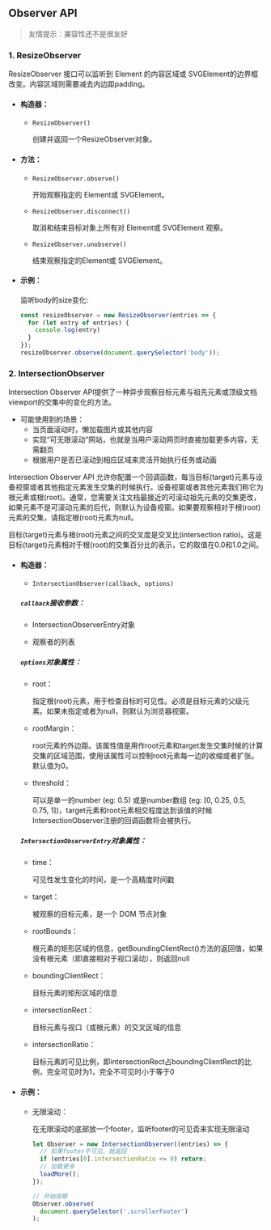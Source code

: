 ## Observer API

> 友情提示：兼容性还不是很友好

### 1. ResizeObserver

ResizeObserver 接口可以监听到 Element 的内容区域或 SVGElement的边界框改变。内容区域则需要减去内边距padding。

- #### 构造器：

  - `ResizeObserver()`
  
    创建并返回一个ResizeObserver对象。

- #### 方法：

  - `ResizeObserver.observe()`

    开始观察指定的 Element或 SVGElement。

  - `ResizeObserver.disconnect()`

    取消和结束目标对象上所有对 Element或 SVGElement 观察。

  - `ResizeObserver.unobserve()`

    结束观察指定的Element或 SVGElement。

- #### 示例：

  监听body的size变化:

  ```js
  const resizeObserver = new ResizeObserver(entries => {
    for (let entry of entries) {
      console.log(entry)
    }
  });
  resizeObserver.observe(document.querySelector('body'));
  ```

### 2. IntersectionObserver

Intersection Observer API提供了一种异步观察目标元素与祖先元素或顶级文档viewport的交集中的变化的方法。

- 可能使用到的场景：
  - 当页面滚动时，懒加载图片或其他内容
  - 实现“可无限滚动”网站，也就是当用户滚动网页时直接加载更多内容，无需翻页
  - 根据用户是否已滚动到相应区域来灵活开始执行任务或动画

Intersection Observer API 允许你配置一个回调函数，每当目标(target)元素与设备视窗或者其他指定元素发生交集的时候执行。设备视窗或者其他元素我们称它为根元素或根(root)。通常，您需要关注文档最接近的可滚动祖先元素的交集更改，如果元素不是可滚动元素的后代，则默认为设备视窗。如果要观察相对于根(root)元素的交集，请指定根(root)元素为null。

目标(target)元素与根(root)元素之间的交叉度是交叉比(intersection ratio)。这是目标(target)元素相对于根(root)的交集百分比的表示，它的取值在0.0和1.0之间。

- #### 构造器：

  - `IntersectionObserver(callback, options)`

  ##### `callback`接收参数： 

  - IntersectionObserverEntry对象

  - 观察者的列表

  ##### `options`对象属性：

  - root：

    指定根(root)元素，用于检查目标的可见性。必须是目标元素的父级元素。如果未指定或者为null，则默认为浏览器视窗。

  - rootMargin：

    root元素的外边距。该属性值是用作root元素和target发生交集时候的计算交集的区域范围，使用该属性可以控制root元素每一边的收缩或者扩张。默认值为0。

  - threshold：

    可以是单一的number (eg: 0.5) 或是number数组 (eg: [0, 0.25, 0.5, 0.75, 1])，target元素和root元素相交程度达到该值的时候IntersectionObserver注册的回调函数将会被执行。

  ##### `IntersectionObserverEntry`对象属性：

    - time：

      可见性发生变化的时间，是一个高精度时间戳

    - target：

      被观察的目标元素，是一个 DOM 节点对象

    - rootBounds：

      根元素的矩形区域的信息，getBoundingClientRect()方法的返回值，如果没有根元素（即直接相对于视口滚动），则返回null

    - boundingClientRect：

      目标元素的矩形区域的信息

    - intersectionRect：

      目标元素与视口（或根元素）的交叉区域的信息

    - intersectionRatio：

      目标元素的可见比例，即intersectionRect占boundingClientRect的比例，完全可见时为1，完全不可见时小于等于0

- #### 示例：

  - 无限滚动：

    在无限滚动的底部放一个footer，监听footer的可见否来实现无限滚动

    ```js
    let Observer = new IntersectionObserver((entries) => {
      // 如果footer不可见，就返回
      if (entries[0].intersectionRatio <= 0) return;
      // 加载更多
      loadMore();
    });

    // 开始观察
    Observer.observe(
      document.querySelector('.scrollerFooter')
    );
    ```